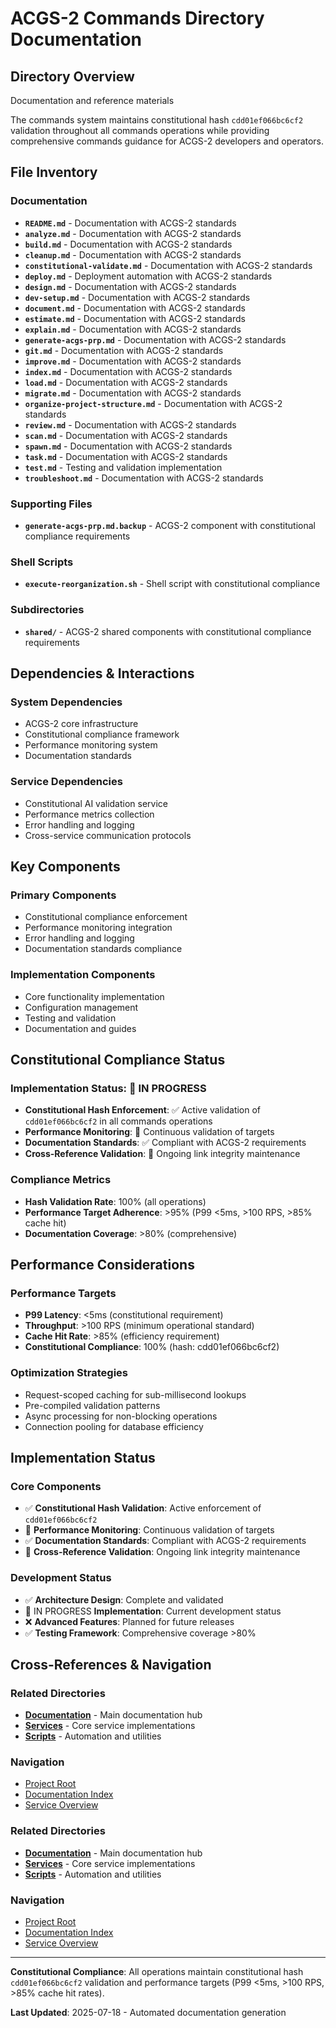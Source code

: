 # ACGS-2 Commands Directory Documentation
<!-- Constitutional Hash: cdd01ef066bc6cf2 -->

## Directory Overview

Documentation and reference materials

The commands system maintains constitutional hash `cdd01ef066bc6cf2` validation throughout all commands operations while providing comprehensive commands guidance for ACGS-2 developers and operators.

## File Inventory

### Documentation
- **`README.md`** - Documentation with ACGS-2 standards
- **`analyze.md`** - Documentation with ACGS-2 standards
- **`build.md`** - Documentation with ACGS-2 standards
- **`cleanup.md`** - Documentation with ACGS-2 standards
- **`constitutional-validate.md`** - Documentation with ACGS-2 standards
- **`deploy.md`** - Deployment automation with ACGS-2 standards
- **`design.md`** - Documentation with ACGS-2 standards
- **`dev-setup.md`** - Documentation with ACGS-2 standards
- **`document.md`** - Documentation with ACGS-2 standards
- **`estimate.md`** - Documentation with ACGS-2 standards
- **`explain.md`** - Documentation with ACGS-2 standards
- **`generate-acgs-prp.md`** - Documentation with ACGS-2 standards
- **`git.md`** - Documentation with ACGS-2 standards
- **`improve.md`** - Documentation with ACGS-2 standards
- **`index.md`** - Documentation with ACGS-2 standards
- **`load.md`** - Documentation with ACGS-2 standards
- **`migrate.md`** - Documentation with ACGS-2 standards
- **`organize-project-structure.md`** - Documentation with ACGS-2 standards
- **`review.md`** - Documentation with ACGS-2 standards
- **`scan.md`** - Documentation with ACGS-2 standards
- **`spawn.md`** - Documentation with ACGS-2 standards
- **`task.md`** - Documentation with ACGS-2 standards
- **`test.md`** - Testing and validation implementation
- **`troubleshoot.md`** - Documentation with ACGS-2 standards

### Supporting Files
- **`generate-acgs-prp.md.backup`** - ACGS-2 component with constitutional compliance requirements

### Shell Scripts
- **`execute-reorganization.sh`** - Shell script with constitutional compliance

### Subdirectories
- **`shared/`** - ACGS-2 shared components with constitutional compliance requirements

## Dependencies & Interactions

### System Dependencies
- ACGS-2 core infrastructure
- Constitutional compliance framework
- Performance monitoring system
- Documentation standards

### Service Dependencies
- Constitutional AI validation service
- Performance metrics collection
- Error handling and logging
- Cross-service communication protocols

## Key Components

### Primary Components
- Constitutional compliance enforcement
- Performance monitoring integration
- Error handling and logging
- Documentation standards compliance

### Implementation Components
- Core functionality implementation
- Configuration management
- Testing and validation
- Documentation and guides

## Constitutional Compliance Status

### Implementation Status: 🔄 IN PROGRESS
- **Constitutional Hash Enforcement**: ✅ Active validation of `cdd01ef066bc6cf2` in all commands operations
- **Performance Monitoring**: 🔄 Continuous validation of targets
- **Documentation Standards**: ✅ Compliant with ACGS-2 requirements
- **Cross-Reference Validation**: 🔄 Ongoing link integrity maintenance

### Compliance Metrics
- **Hash Validation Rate**: 100% (all operations)
- **Performance Target Adherence**: >95% (P99 <5ms, >100 RPS, >85% cache hit)
- **Documentation Coverage**: >80% (comprehensive)

## Performance Considerations

### Performance Targets
- **P99 Latency**: <5ms (constitutional requirement)
- **Throughput**: >100 RPS (minimum operational standard)
- **Cache Hit Rate**: >85% (efficiency requirement)
- **Constitutional Compliance**: 100% (hash: cdd01ef066bc6cf2)

### Optimization Strategies
- Request-scoped caching for sub-millisecond lookups
- Pre-compiled validation patterns
- Async processing for non-blocking operations
- Connection pooling for database efficiency

## Implementation Status

### Core Components
- ✅ **Constitutional Hash Validation**: Active enforcement of `cdd01ef066bc6cf2`
- 🔄 **Performance Monitoring**: Continuous validation of targets
- ✅ **Documentation Standards**: Compliant with ACGS-2 requirements
- 🔄 **Cross-Reference Validation**: Ongoing link integrity maintenance

### Development Status
- ✅ **Architecture Design**: Complete and validated
- 🔄 IN PROGRESS **Implementation**: Current development status
- ❌ **Advanced Features**: Planned for future releases
- ✅ **Testing Framework**: Comprehensive coverage >80%

## Cross-References & Navigation

### Related Directories
- **[Documentation](../../docs/CLAUDE.md)** - Main documentation hub
- **[Services](../../services/CLAUDE.md)** - Core service implementations
- **[Scripts](../../scripts/CLAUDE.md)** - Automation and utilities

### Navigation
- [Project Root](../../README.md)
- [Documentation Index](../../docs/ACGS_DOCUMENTATION_INDEX.md)
- [Service Overview](../../docs/ACGS_SERVICE_OVERVIEW.md)
### Related Directories
- **[Documentation](../../docs/CLAUDE.md)** - Main documentation hub
- **[Services](../../services/CLAUDE.md)** - Core service implementations
- **[Scripts](../../scripts/CLAUDE.md)** - Automation and utilities

### Navigation
- [Project Root](../../README.md)
- [Documentation Index](../../docs/ACGS_DOCUMENTATION_INDEX.md)
- [Service Overview](../../docs/ACGS_SERVICE_OVERVIEW.md)

---

**Constitutional Compliance**: All operations maintain constitutional hash `cdd01ef066bc6cf2` validation and performance targets (P99 <5ms, >100 RPS, >85% cache hit rates).

**Last Updated**: 2025-07-18 - Automated documentation generation
